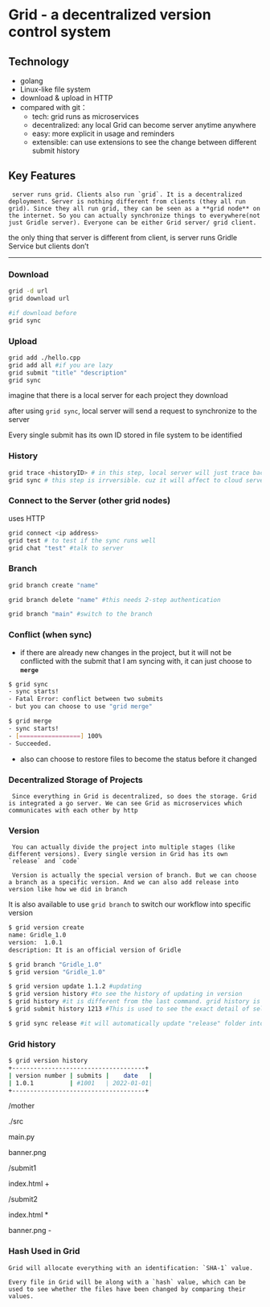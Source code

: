 # Grid - a decentralized version control system

## Technology

- golang
- Linux-like file system
- download & upload in HTTP
- compared with git：
  - tech: grid runs as microservices
  - decentralized: any local Grid can become server anytime anywhere
  - easy: more explicit in usage and reminders
  - extensible: can use extensions to see the change between different submit history

## Key Features

     server runs grid. Clients also run `grid`. It is a decentralized deployment. Server is nothing different from clients (they all run grid). Since they all run grid, they can be seen as a **grid node** on the internet. So you can actually synchronize things to everywhere(not just Gridle server). Everyone can be either Grid server/ grid client.

the only thing that server is different from client, is server runs Gridle Service but clients don’t

---

### Download

```bash
grid -d url
grid download url

#if download before
grid sync
```

### Upload

```bash
grid add ./hello.cpp
grid add all #if you are lazy
grid submit "title" "description"
grid sync
```

imagine that there is a local server for each project they download

after using `grid sync`, local server will send a request to synchronize to the server

Every single submit has its own ID stored in file system to be identified

### History

```bash
grid trace <historyID> # in this step, local server will just trace back into the history
grid sync # this step is irrversible. cuz it will affect to cloud server directly
```

### Connect to the Server (other grid nodes)

uses HTTP

```bash
grid connect <ip address>
grid test # to test if the sync runs well
grid chat "test" #talk to server
```

### Branch

```bash
grid branch create "name"

grid branch delete "name" #this needs 2-step authentication

grid branch "main" #switch to the branch

```

### Conflict (when sync)

- if there are already new changes in the project, but it will not be conflicted with the submit that I am syncing with, it can just choose to **`merge`**

```bash
$ grid sync
- sync starts!
- Fatal Error: conflict between two submits
- but you can choose to use "grid merge"

$ grid merge
- sync starts!
- [=================] 100%
- Succeeded.

```

- also can choose to restore files to become the status before it changed

### Decentralized Storage of Projects

     Since everything in Grid is decentralized, so does the storage. Grid is integrated a go server. We can see Grid as microservices which communicates with each other by http

### Version

     You can actually divide the project into multiple stages (like different versions). Every single version in Grid has its own `release` and `code`
    
     Version is actually the special version of branch. But we can choose a branch as a specific version. And we can also add release into version like how we did in branch

It is also available to use `grid branch` to switch our workflow into specific version

```bash
$ grid version create
name: Gridle_1.0
version:  1.0.1
description: It is an official version of Gridle

$ grid branch "Gridle_1.0"
$ grid version "Gridle_1.0"

$ grid version update 1.1.2 #updating
$ grid version history #to see the history of updating in version
$ grid history #it is different from the last command. grid history is to see the history of submits in this branch
$ grid submit history 1213 #This is used to see the exact detail of selected submit.

$ grid sync release #it will automatically update "release" folder into the release of this version
```

### Grid history

```bash
$ grid version history
+-------------------------------------+
| version number | submits |    date   |
| 1.0.1          | #1001   | 2022-01-01|
+-------------------------------------+
```

/mother

./src

main.py

banner.png

/submit1 

index.html +

/submit2

index.html *

banner.png - 

### Hash Used in Grid

    Grid will allocate everything with an identification: `SHA-1` value.
    
    Every file in Grid will be along with a `hash` value, which can be used to see whether the files have been changed by comparing their values.